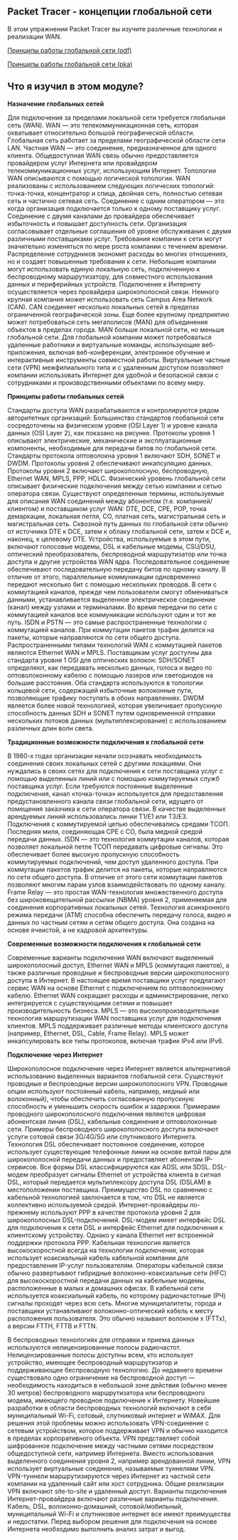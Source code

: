 <!-- 7.6.1 -->
## Packet Tracer - концепции глобальной сети

В этом упражнении Packet Tracer вы изучите различные технологии и реализации WAN.

[Принципы работы глобальной сети (pdf)](./assets/7.6.1-packet-tracer---wan-concepts.pdf)

[Принципы работы глобальной сети (pka)](./assets/7.6.1-packet-tracer---wan-concepts.pka)

<!-- 7.6.2 -->
##  Что я изучил в этом модуле?

**Назначение глобальных сетей**

Для подключения за пределами локальной сети требуется глобальная сеть (WAN). WAN — это телекоммуникационная сеть, которая охватывает относительно большой географической области. Глобальная сеть работает за пределами географической области сети LAN. Частная WAN — это соединение, предназначенное для одного клиента. Общедоступная WAN связь обычно предоставляется провайдером услуг Интернета или провайдером телекоммуникационных услуг, использующим Интернет. Топологии WAN описываются с помощью логической топологии. WAN реализованы с использованием следующих логических топологий: точка-точка, концентратор и спица, двойная сеть, полностью сетевая сеть и частично сетевая сеть. Соединение с одним оператором — это когда организация подключается только к одному поставщику услуг. Соединение с двумя каналами до  провайдера обеспечивает избыточность и повышает доступность сети. Организация согласовывает отдельные соглашения об уровне обслуживания с двумя различными поставщиками услуг. Требования компании к сети могут значительно изменяться по мере роста компании с течением времени. Распределение сотрудников экономит расходы во многих отношениях, но и создает повышенные требования к сети. Небольшие компании могут использовать единую локальную сеть, подключенную к беспроводному маршрутизатору, для совместного использования данных и периферийных устройств. Подключение к Интернету осуществляется через провайдера широкополосной связи. Немного крупная компания может использовать сеть Campus Area Network (CAN). CAN соединяет несколько локальных сетей в пределах ограниченной географической зоны. Еще более крупному предприятию может потребоваться сеть мегаполисов (MAN) для объединения объектов в пределах города. MAN больше локальной сети, но меньше глобальной сети. Для глобальной компании может потребоваться удаленные работники и виртуальные команды, использующие веб-приложения, включая веб-конференции, электронное обучение и интерактивные инструменты совместной работы. Виртуальные частные сети (VPN) межфилиального типа и с удаленным доступом позволяют компании использовать Интернет для удобной и безопасной связи с сотрудниками и производственными объектами по всему миру.

**Принципы работы глобальных сетей**

Стандарты доступа WAN разрабатываются и контролируются рядом авторитетных организаций: Большинство стандартов глобальной сети сосредоточены на физическом уровне (OSI Layer 1) и уровне канала данных (OSI Layer 2), как показано на рисунке. Протоколы уровня 1 описывают электрические, механические и эксплуатационные компоненты, необходимые для передачи битов по глобальной сети. Стандарты протокола оптоволокна уровня 1 включают SDH, SONET и DWDM. Протоколы уровня 2 обеспечивают инкапсуляцию данных. Протоколы уровня 2 включают широкополосную, беспроводную, Ethernet WAN, MPLS, PPP, HDLC. Физический уровень глобальной сети описывает физические подключения между сетью компании и сетью оператора связи. Существуют определенные термины, используемые для описания WAN соединений между абонентом (т.е. компанией/клиентом) и поставщиком услуг WAN: DTE, DCE, CPE, POP, точка демаркации, локальная петля, CO, платная сеть, магистральная сеть и магистральная сеть. Сквозной путь данных по глобальной сети обычно от источника DTE к DCE, затем к облаку глобальной сети, затем к DCE и, наконец, к целевому DTE. Устройства, используемые в этом пути, включают голосовые модемы, DSL и кабельные модемы, CSU/DSU, оптический преобразователь, беспроводной маршрутизатор или точка доступа и другие устройства WAN ядра. Последовательное соединение обеспечивают последовательную передачу битов по одному каналу. В отличие от этого, параллельные коммуникации одновременно передают несколько бит с помощью нескольких проводов. В сети с коммутацией каналов, прежде чем пользователи смогут обмениваться данными, устанавливается выделенное электрическое соединение (канал) между узлами и терминалами. Во время передачи по сети с коммутацией каналов все коммуникации используют один и тот же путь. ISDN и PSTN — это самые распространенные технологии с коммутацией каналов. При коммутации пакетов трафик делится на пакеты, которые направляются по сети общего доступа. Распространенными типами технологий WAN с коммутацией пакетов являются Ethernet WAN и MPLS. Поставщикам услуг доступны два стандарта уровня 1 OSI для оптических волокон: SDH/SONET определяют, как передавать несколько данных, голоса и видео по оптоволоконному кабелю с помощью лазеров или светодиодов на большие расстояния. Оба стандарта используются в топологии кольцевой сети, содержащей избыточные волоконные пути, позволяющие трафику поступать в обоих направлениях. DWDM является более новой технологией, которая увеличивает пропускную способность данных SDH и SONET путем одновременной отправки нескольких потоков данных (мультиплексирование) с использованием различных длин волн света.

**Традиционные возможности подключения к глобальной сети**

В 1980-х годах организации начали осознавать необходимость соединения своих локальных сетей с другими локациями. Они нуждались в своих сетях для подключения к сети  поставщика услуг с помощью выделенных линий или с помощью коммутируемых служб поставщика услуг. Если требуются постоянные выделенные подключения, канал «точка-точка» используется для предоставления предустановленного канала связи глобальной сети, идущего от помещения заказчика к сети оператора связи. В качестве выделенных арендуемых линий использовались линии Т1/Е1 или Т3/Е3. Подключения с коммутируемой цепью обеспечивались средами ТСОП. Последняя миля, соединяющая CPE с CO, была медной средой передачи данных. ISDN — это технология коммутации каналов, которая позволяет локальной петле ТСОП передавать цифровые сигналы. Это обеспечивает более высокую пропускную способность коммутируемых подключений, чем доступ удаленного доступа. При коммутации пакетов трафик делится на пакеты, которые направляются по сети общего доступа. В отличие от этого сети коммутации пакетов позволяют многим парам узлов взаимодействовать по одному каналу. Frame Relay — это простая WAN-технология множественного доступа без широковещательной рассылки (NBMA) уровня 2, применяемая для соединения корпоративных локальных сетей. Технология асинхронного режима передачи (ATM) способна обеспечить передачу голоса, видео и данных по частным сетям и сетям общего доступа. Она создана на основе ячеистой, а не кадровой архитектуры.

**Современные возможности подключения к глобальной сети**

Современные варианты подключения WAN включают выделенный широкополосный доступ, Ethernet WAN и MPLS (коммутация пакетов), а также различные проводные и беспроводные версии широкополосного доступа в Интернет. В настоящее время поставщики услуг предлагают сервис WAN на основе Ethernet с подключением по оптоволоконному кабелю. Ethernet WAN сокращает расходы и администрирование, легко интегрируется с существующими сетями и повышает производительность бизнеса. MPLS — это высокопроизводительная технология маршрутизации WAN поставщика услуг для подключения клиентов. MPLS поддерживает различные методы клиентского доступа (например, Ethernet, DSL, Cable, Frame Relay). MPLS может инкапсулировать все типы протоколов, включая трафик IPv4 или IPv6.

**Подключение через Интернет**

Широкополосное подключение через Интернет является альтернативой использованию выделенных вариантов глобальной сети. Существуют проводные и беспроводные версии широкополосного VPN. Проводные опции используют постоянный кабель, например, медный или волоконный), чтобы обеспечить согласованную пропускную способность и уменьшить скорость ошибок и задержки. Примерами проводного широкополосного подключения являются цифровая абонентская линия (DSL), кабельные соединения и оптоволоконные сети. Примеры беспроводного широкополосного доступа включают услуги сотовой связи 3G/4G/5G или спутникового Интернета. Технология DSL обеспечивает постоянное соединение, которое использует существующие телефонные линии на основе витой пары для широкополосной передачи данных и предоставляет абонентам IP-сервисов. Все формы DSL классифицируются как ADSL или SDSL. DSL-модем преобразует сигналы Ethernet от устройства клиента в сигнал DSL, который передается мультиплексору доступа DSL (DSLAM) в местоположении поставщика. Преимущество DSL по сравнению с кабельной технологией заключается в том, что DSL не является коллективно используемой средой. Интернет-провайдеры по-прежнему используют PPP в качестве протокола уровня 2 для широкополосных DSL-подключений. DSL-модем имеет интерфейс DSL для подключения к сети DSL и интерфейс Ethernet для подключения к клиентскому устройству. Однако у канала Ethernet нет встроенной поддержки протокола PPP. Кабельная технология является высокоскоростной всегда на технологии подключения, которая использует коаксиальный кабель кабельной компании для предоставления IP-услуг пользователям. Операторы кабельной связи обычно развертывают гибридные волоконно-коаксиальные сети (HFC) для высокоскоростной передачи данных на кабельные модемы, расположенные в малых и домашних офисах. В кабельной сети используется коаксиальный кабель, по которому радиочастотные (РЧ) сигналы проходят через всю сеть. Многие муниципалитеты, города и поставщики устанавливают волоконно-оптический кабель к месту расположения пользователя. Это обычно называют волокном x (FTTx), а версии FTTH, FTTB и FTTN.

В беспроводных технологиях для отправки и приема данных используются нелицензированные полосы радиочастот. Нелицензированные полосы доступны всем, кто использует устройство, имеющее беспроводный маршрутизатор и поддерживающее беспроводную технологию. До недавнего времени существовало одно ограничение на беспроводной доступ — необходимость находиться в небольшой зоне действия (обычно менее 30 метров) беспроводного маршрутизатора или беспроводного модема, имеющего проводное подключение к Интернету. Новейшие разработки в области беспроводных технологий включают в себя муниципальный Wi-Fi, сотовый, спутниковый интернет и WiMAX. Для решения этой проблемы можно использовать VPN-соединение с сетевым устройством, которое поддерживает VPN и обычно находится в пределах корпоративного объекта. VPN представляет собой шифрованное подключение между частными сетями посредством общедоступной сети, например Интернета. Вместо использования выделенного соединения уровня 2, например арендованной линии, VPN использует виртуальные соединения, называемые туннелями VPN. VPN-туннели маршрутизируются через Интернет из частной сети компании на удаленный сайт или хост сотрудника. Общие реализации VPN включают site-to-site и удаленный доступ. Варианты подключения Интернет-провайдера включают различные варианты подключения. Кабель, DSL, волоконно-домашний, сотовой/мобильный, муниципальный Wi-Fi и спутниковое интернет все имеют преимущества и недостатки. Перед выбором решения для подключения на основе Интернета необходимо выполнить анализ затрат и выгод.

<!-- 7.6.3 -->
<!-- quiz -->

